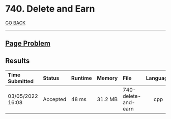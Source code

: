 # 740. Delete and Earn

[GO BACK](../README.md)

___

## [Page Problem](https://leetcode.com/problems/delete-and-earn/)

## Results

| Time Submitted   | Status   | Runtime | Memory  | File                | Language |
| :--------------- | :------- | :------ | :------ | :------------------ | :------: |
| 03/05/2022 16:08 | Accepted | 48 ms   | 31.2 MB | 740-delete-and-earn |   cpp    |
